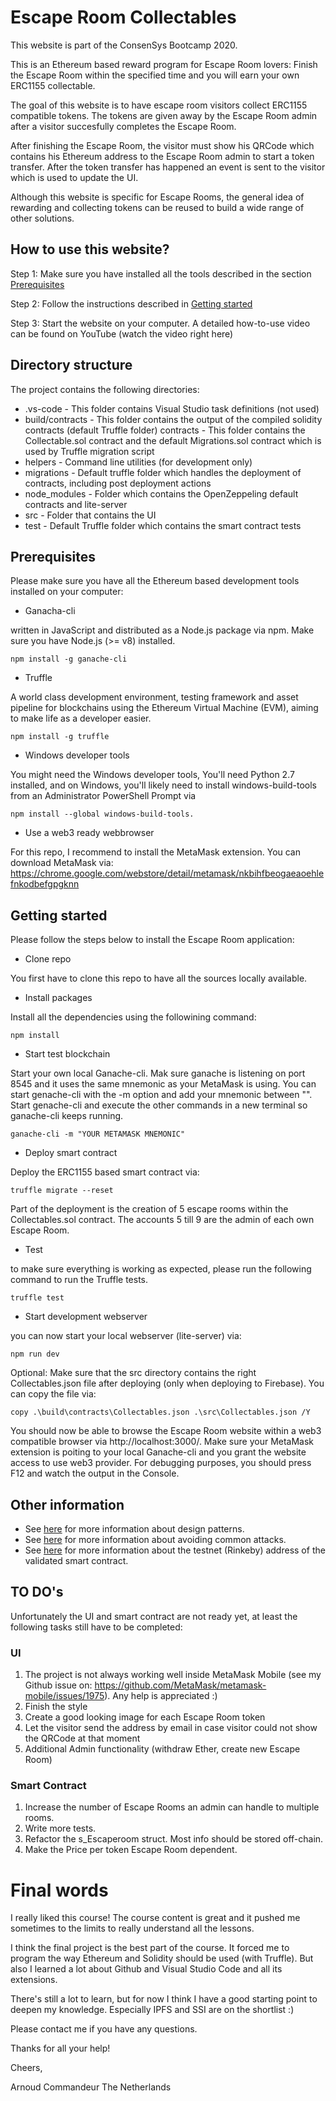 # Escape Room Collectables

This website is part of the ConsenSys Bootcamp 2020.

This is an Ethereum based reward program for Escape Room lovers: Finish the Escape Room within the specified time and you will earn your own ERC1155 collectable.

The goal of this website is to have escape room visitors collect ERC1155 compatible tokens. The tokens are given away by the Escape Room admin after a visitor succesfully completes the Escape Room.

After finishing the Escape Room, the visitor must show his QRCode which contains his Ethereum address to the Escape Room admin to start a token transfer. After the token transfer has happened an event is sent to the visitor which is used to update the UI.

Although this website is specific for Escape Rooms, the general idea of rewarding and collecting tokens can be reused to build a wide range of other solutions.

## How to use this website?

Step 1: Make sure you have installed all the tools described in the section [Prerequisites](#Prerequisites)

Step 2: Follow the instructions described in [Getting started](#Getting-started)

Step 3: Start the website on your computer. A detailed how-to-use video can be found on YouTube (watch the video right here)

## Directory structure

The project contains the following directories:

- .vs-code - This folder contains Visual Studio task definitions (not used)
- build/contracts - This folder contains the output of the compiled solidity contracts (default Truffle folder)
contracts - This folder contains the Collectable.sol contract and the default Migrations.sol contract which is used by Truffle migration script
- helpers - Command line utilities (for development only)
- migrations - Default truffle folder which handles the deployment of contracts, including post deployment actions
- node_modules - Folder which contains the OpenZeppeling default contracts and lite-server
- src - Folder that contains the UI
- test - Default Truffle folder which contains the smart contract tests


## Prerequisites

Please make sure you have all the Ethereum based development tools installed on your computer: 

- Ganacha-cli

written in JavaScript and distributed as a Node.js package via npm. Make sure you have Node.js (>= v8) installed.
```
npm install -g ganache-cli
```

- Truffle

A world class development environment, testing framework and asset pipeline for blockchains using the Ethereum Virtual Machine (EVM), aiming to make life as a developer easier.
```
npm install -g truffle
```

- Windows developer tools

You might need the Windows developer tools, You'll need Python 2.7 installed, and on Windows, you'll likely need to install windows-build-tools from an Administrator PowerShell Prompt via 
```
npm install --global windows-build-tools.
```

- Use a web3 ready webbrowser

For this repo, I recommend to install the MetaMask extension. You can download MetaMask via: https://chrome.google.com/webstore/detail/metamask/nkbihfbeogaeaoehlefnkodbefgpgknn


## Getting started

Please follow the steps below to install the Escape Room application:

- Clone repo

You first have to clone this repo to have all the sources locally available.

- Install packages

Install all the dependencies using the followining command:
```
npm install
```

- Start test blockchain

Start your own local Ganache-cli. Mak sure ganache is listening on port 8545 and it uses the same mnemonic as your MetaMask is using. You can start genache-cli with the -m option and add your mnemonic between "". Start genache-cli and execute the other commands in a new terminal so ganache-cli keeps running.
```
ganache-cli -m "YOUR METAMASK MNEMONIC"
```

- Deploy smart contract

Deploy the ERC1155 based smart contract via:
```
truffle migrate --reset
```
Part of the deployment is the creation of 5 escape rooms within the Collectables.sol contract. The accounts 5 till 9 are the admin of each own Escape Room.

- Test 

to make sure everything is working as expected, please run the following command to run the Truffle tests.
```
truffle test
```
- Start development webserver

you can now start your local webserver (lite-server) via:
```
npm run dev
```


Optional: Make sure that the src directory contains the right Collectables.json file after deploying (only when deploying to Firebase). You can copy the file via:

```
copy .\build\contracts\Collectables.json .\src\Collectables.json /Y
```

You should now be able to browse the Escape Room website within a web3 compatible browser via http://localhost:3000/. Make sure your MetaMask extension is poiting to your local Ganache-cli and you grant the website access to use web3 provider. For debugging purposes, you should press F12 and watch the output in the Console.

## Other information

- See [here](./design_patterns_decisions.md) for more information about design patterns.
- See [here](./avoiding_common_attacks.md) for more information about avoiding common attacks.
- See [here](./deployed_address.txt) for more information about the testnet (Rinkeby) address of the validated smart contract.

## TO DO's

Unfortunately the UI and smart contract are not ready yet, at least the following tasks still have to be completed:

### UI
1. The project is not always working well inside MetaMask Mobile (see my Github issue on: https://github.com/MetaMask/metamask-mobile/issues/1975). Any help is appreciated :)
2. Finish the style
3. Create a good looking image for each Escape Room token
4. Let the visitor send the address by email in case visitor could not show the QRCode at that moment
5. Additional Admin functionality (withdraw Ether, create new Escape Room)

### Smart Contract
1. Increase the number of Escape Rooms an admin can handle to multiple rooms.
2. Write more tests.
3. Refactor the s_Escaperoom struct. Most info should be stored off-chain.
4. Make the Price per token Escape Room dependent.

# Final words
I really liked this course! The course content is great and it pushed me sometimes to the limits to really understand all the lessons.

I think the final project is the best part of the course. It forced me to program the way Ethereum and Solidity should be used (with Truffle). But also I learned a lot about Github and Visual Studio Code and all its extensions. 

There's still a lot to learn, but for now I think I have a good starting point to deepen my knowledge. Especially IPFS and SSI are on the shortlist :)

Please contact me if you have any questions.

Thanks for all your help!

Cheers, 

Arnoud Commandeur
The Netherlands